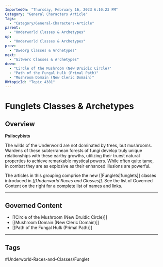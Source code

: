 ```yaml
---
ImportedOn: "Thursday, February 16, 2023 6:10:23 PM"
Category: "General Characters Article"
Tags:
  - "Category/General-Characters-Article"
parent:
  - "Underworld Classes & Archetypes"
up:
  - "Underworld Classes & Archetypes"
prev:
  - "Dweorg Classes & Archetypes"
next:
  - "Gitwerc Classes & Archetypes"
down:
  - "Circle of the Mushroom (New Druidic Circle)"
  - "Path of the Fungal Hulk (Primal Path)"
  - "Mushroom Domain (New Cleric Domain)"
RWtopicId: "Topic_4381"
---
```

# Funglets Classes & Archetypes
## Overview
**Psilocybists**

The wilds of the Underworld are not dominated by trees, but mushrooms. Wardens of these subterranean forests of fungi develop truly unique relationships with these earthy growths, utilizing their truest natural properties to achieve remarkable mystical powers. While often quite tame, in combat they are as explosive as their enhanced illusions are powerful.

The articles in this grouping comprise the new [[Funglets|funglets]] classes introduced in *[[Underworld Races and Classes]]*. See the list of Governed Content on the right for a complete list of names and links.

---
## Governed Content
- [[Circle of the Mushroom (New Druidic Circle)]]
- [[Mushroom Domain (New Cleric Domain)]]
- [[Path of the Fungal Hulk (Primal Path)]]


---
## Tags
#Underworld-Races-and-Classes/Funglet

